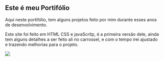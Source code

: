 ## Este é meu Portifólio

Aqui neste portifólio, tem alguns projetos feito por mim durante esses anos de desenvolvimento.

Este site foi feito em HTML CSS e javaScritp, é a primeira versão dele, ainda tem alguns detalhes a ser feito ali no carrossel, e com o tempo irei ajustado e trazendo melhorias para o projeto.

<p align="start">
  <a href="https://skillicons.dev">
    <img src="https://skillicons.dev/icons?i=js,html,css,vscode&perline=12" />
  </a>
</p>
